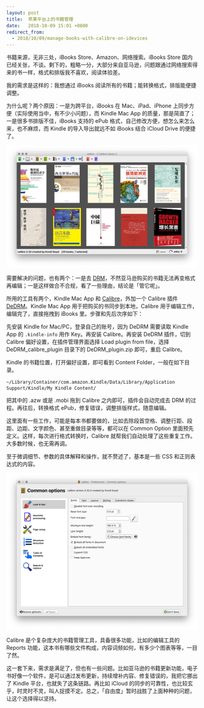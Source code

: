 ```yaml
---
layout: post
title:  苹果平台上的书籍管理
date:   2018-10-09 15:01 +0800
redirect_from:
  - 2018/10/09/manage-books-with-calibre-on-idevices
---
```


书籍来源，无非三处，iBooks Store、Amazon、网络搜索。iBooks Store 国内已经关张，不谈。剩下的，粗略一分，大部分来自亚马逊，问题跟通过网络搜索得来的书一样，格式和排版我不喜欢，阅读体验差。

我的需求是这样的：我想通过 iBooks 阅读所有的书籍；能转换格式，排版能便捷调整。

为什么呢？两个原因：一是为跨平台，iBooks 在 Mac、iPad、iPhone 上同步方便（实际使用当中，有不少小问题），而 Kindle Mac App 的质量，那是简直了；一是很多书排版不佳，iBooks 支持的 ePub 格式，自己修改方便，想怎么来怎么来，也不麻烦，而 Kindle 的导入导出就远不如 iBooks 结合 iCloud Drive 的便捷了。

![calibre_library](/files/2018/calibre_library.png)

需要解决的问题，也有两个：一是去 [DRM](https://en.m.wikipedia.org/wiki/Digital_rights_management)，不然亚马逊购买的书籍无法再变格式再编辑；一是这样做合不合规，看了一些理由，结论是「管它呢」。

所用的工具有两个，Kindle Mac App 和 [Calibre](https://calibre-ebook.com/)，外加一个 Calibre 插件 [DeDRM](https://github.com/apprenticeharper/DeDRM_tools)。Kindle Mac App 用于把购买的书同步到本地，Calibre 用于编辑工作，编辑完了，直接拖拽到 iBooks 里。步骤和先后次序如下：

先安装 Kindle for Mac/PC，登录自己的账号，因为 DeDRM 需要读取 Kindle App 的 `.kindle-info` 用作 Key。再安装 Calibre。再安装 DeDRM 插件，切到 Calibre 偏好设置，在插件管理界面选择 Load plugin from file，选择 DeDRM_calibre_plugin 目录下的 DeDRM_plugin.zip 即可，重启 Calibre。

Kindle 的书籍位置，打开偏好设置，即可看到 Content Folder，一般在如下目录。

```
~/Library/Container/com.amazon.Kindle/Data/Library/Application Support/Kindle/My Kindle Content/
```

把其中的 .azw 或是 .mobi 拖到 Calibre 之内即可，插件会自动完成去 DRM 的过程。再往后，转换格式 ePub，修复错误，调整排版样式，随意编辑。

这里面有一些工作，可能是每本书都要做的，比如去除段首空格、调整行距、段距、边距、文字颜色、甚至重做目录等等，都可以在 Common Option 里面预先定义。这样，每次进行格式转换时，Calibre 就帮我们自动处理了这些重复工作。大多数时候，也无需再调。

至于微调细节、参数的具体解释和操作，就不赘述了，基本是一些 CSS 和正则表达式的内容。

![calibre_epub_common_options](/files/2018/calibre_epub_common_options.png)

Calibre 是个复杂庞大的书籍管理工具，具备很多功能，比如的编辑工具的 Reports 功能，这本书有哪些文件构成，内容词频如何，有多少个图表等等，一目了然。

这一套下来，需求是满足了，但也有一些问题。比如亚马逊的书籍更新功能，电子书好像一个软件，是可以通过发布更新，持续增补内容、修复错误的，我把它挪出了 Kindle 平台，也就失了这条链路。再比如 iCloud 的同步的可靠性，也比较玄乎，时灵时不灵，叫人捉摸不定。总之，「自由度」暂时战胜了上面种种的问题，让这个选择得以坚持。
